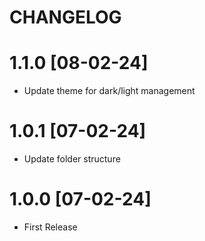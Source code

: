 # CHANGELOG

# 1.1.0 [08-02-24]

- Update theme for dark/light management

# 1.0.1 [07-02-24]

- Update folder structure

# 1.0.0 [07-02-24]

- First Release
